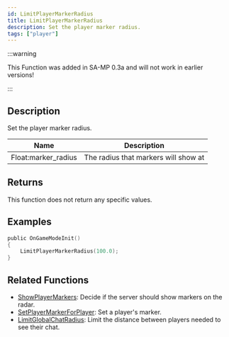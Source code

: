 ```yaml
---
id: LimitPlayerMarkerRadius
title: LimitPlayerMarkerRadius
description: Set the player marker radius.
tags: ["player"]
---
```


:::warning

This Function was added in SA-MP 0.3a and will not work in earlier versions!

:::

## Description

Set the player marker radius.

| Name                | Description                          |
| ------------------- | ------------------------------------ |
| Float:marker_radius | The radius that markers will show at |

## Returns

This function does not return any specific values.

## Examples

```c
public OnGameModeInit()
{
    LimitPlayerMarkerRadius(100.0);
}
```

## Related Functions

- [ShowPlayerMarkers](../functions/ShowPlayerMarkers.md): Decide if the server should show markers on the radar.
- [SetPlayerMarkerForPlayer](../functions/SetPlayerMarkerForPlayer.md): Set a player's marker.
- [LimitGlobalChatRadius](../functions/LimitGlobalChatRadius.md): Limit the distance between players needed to see their chat.
